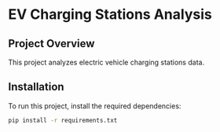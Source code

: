 # EV Charging Stations Analysis

## Project Overview
This project analyzes electric vehicle charging stations data.

## Installation
To run this project, install the required dependencies:
```bash
pip install -r requirements.txt
